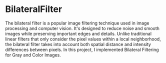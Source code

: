 # BilateralFilter
The bilateral filter is a popular image filtering technique used in image processing and computer vision. It's designed to reduce noise and smooth images while preserving important edges and details. Unlike traditional linear filters that only consider the pixel values within a local neighborhood, the bilateral filter takes into account both spatial distance and intensity differences between pixels. In this project, I implemented Bilateral Filtering for Gray and Color Images.
